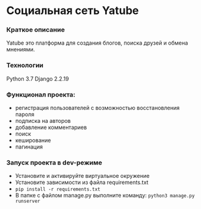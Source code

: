 # Социальная сеть Yatube

### Краткое описание

Yatube это платформа для создания блогов, поиска друзей и обмена мнениями.

### Технологии 
Python 3.7 
Django 2.2.19 

### Функционал проекта: 
- регистрация пользователей с возможностью восстановления пароля
- подписка на авторов
- добавление комментариев
- поиск
- кеширование
- пагинация

### Запуск проекта в dev-режиме 
- Установите и активируйте виртуальное окружение 
- Установите зависимости из файла requirements.txt 
- ``` pip install -r requirements.txt ``` 
-  В папке с файлом manage.py выполните команду: ``` python3 manage.py runserver ``` 